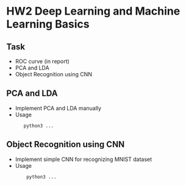 # HW2 Deep Learning and Machine Learning Basics

## Task
* ROC curve (in report)
* PCA and LDA
* Object Recognition using CNN

## PCA and LDA
* Implement PCA and LDA manually
* Usage
     ```
        python3 ...
     ```

## Object Recognition using CNN
* Implement simple CNN for recognizing MNIST dataset
* Usage
    ```
        python3 ...
    ```

